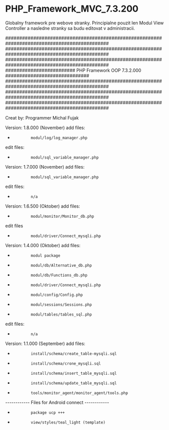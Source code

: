 # PHP_Framework_MVC_7.3.200
Globalny framework pre webove stranky. Principialne pouzit len Modul View Controller a nasledne stranky sa budu editovat v administracii.

#############################################################################################
#############################################################################################
#############################################################################################
#########################           PHP Framework OOP 7.3.2.000         ##############################
#############################################################################################
#############################################################################################
#############################################################################################

Creat by: Programmer Michal Fujak



Version: 1.8.000 (November)
add files:
+             modul/log/log_manager.php
edit files:
-             modul/sql_variable_manager.php

Version: 1.7.000 (November)
add files:
+             modul/sql_variable_manager.php
edit files:
-             n/a

Version: 1.6.500 (Oktober)
add files:
+             modul/monitor/Monitor_db.php
edit files
-             modul/driver/Connect_mysqli.php

Version: 1.4.000 (Oktober)
add files:
+             modul package
+             modul/db/Alternative_db.php
+             modul/db/Functions_db.php
+             modul/driver/Connect_mysqli.php
+             modul/config/Config.php
+             modul/sessions/Sessions.php
+             modul/tables/tables_sql.php
edit files:
-             n/a

Version: 1.1.000 (September)
add files:
+             install/schema/create_table-mysqli.sql
+             install/schema/crone_mysqli.sql
+             install/schema/insert_table_mysqli.sql
+             install/schema/update_table_mysqli.sql
+             tools/monitor_agent/monitor_agent/tools.php
------------  Files for Android connect   ------------
+             package ucp +++
+             view/styles/teal_light (template)



